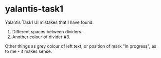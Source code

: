 # yalantis-task1
Yalantis Task1
UI mistakes that I have found:
1. Different spaces between dividers.
2. Another colour of divider #3.

Other things as grey colour of left text, or position of mark "In progress", as to me - it makes sense.
